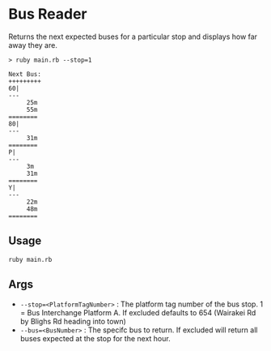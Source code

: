 # Bus Reader

Returns the next expected buses for a particular stop and displays how far away they are.
```
> ruby main.rb --stop=1

Next Bus:
+++++++++
60|
---
     25m
     55m
========
80|
---
     31m
========
P|
---
     3m
     31m
========
Y|
---
     22m
     48m
========
```

## Usage

`ruby main.rb`

## Args
 - `--stop=<PlatformTagNumber>` : The platform tag number of the bus stop. 1 = Bus Interchange Platform A. If excluded defaults to 654 (Wairakei Rd by Blighs Rd heading into town)
- `--bus=<BusNumber>` : The specifc bus to return. If excluded will return all buses expected at the stop for the next hour.
